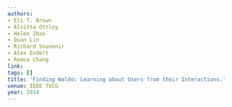 ```yaml
---
authors:
- Eli T. Brown
- Alvitta Ottley
- Helen Zhao
- Quan Lin
- Richard Souvenir
- Alex Endert
- Remco Chang
link:
tags: []
title: 'Finding Waldo: Learning about Users from their Interactions.'
venue: IEEE TVCG
year: 2014
---
```

